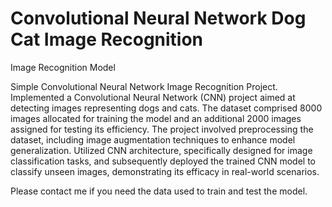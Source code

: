 # Convolutional Neural Network Dog Cat Image Recognition
Image Recognition Model


Simple Convolutional Neural Network Image Recognition Project. Implemented a Convolutional Neural Network (CNN) project aimed at detecting images representing dogs and cats. The dataset comprised 8000 images allocated for training the model and an additional 2000 images assigned for testing its efficiency. The project involved preprocessing the dataset, including image augmentation techniques to enhance model generalization. Utilized CNN architecture, specifically designed for image classification tasks, and subsequently deployed the trained CNN model to classify unseen images, demonstrating its efficacy in real-world scenarios.

Please contact me if you need the data used to train and test the model.
